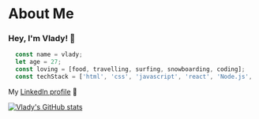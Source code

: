 # About Me

### Hey, I'm Vlady! 👋

```javascript 
  const name = vlady;
  let age = 27;
  const loving = [food, travelling, surfing, snowboarding, coding];
  const techStack = ['html', 'css', 'javascript', 'react', 'Node.js', 'Next.js', 'MongoDB', 'Git Workflow'];
```

My [LinkedIn profile](https://de.linkedin.com/in/vladyslav-nyzhashchyy-023780162) :rocket:

[![Vlady's GitHub stats](https://github-readme-stats.vercel.app/api?username=Gw3i)](https://github.com/anuraghazra/github-readme-stats)

